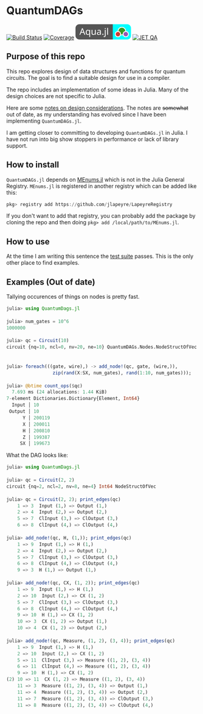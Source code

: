 # QuantumDAGs

[![Build Status](https://github.com/jlapeyre/QuantumDAGs.jl/actions/workflows/CI.yml/badge.svg?branch=main)](https://github.com/jlapeyre/QuantumDAGs.jl/actions/workflows/CI.yml?query=branch%3Amain)
[![Coverage](https://codecov.io/gh/jlapeyre/QuantumDAGs.jl/branch/main/graph/badge.svg)](https://codecov.io/gh/jlapeyre/QuantumDAGs.jl)
[![Aqua QA](https://raw.githubusercontent.com/JuliaTesting/Aqua.jl/master/badge.svg)](https://github.com/JuliaTesting/Aqua.jl)
[![JET QA](https://img.shields.io/badge/JET.jl-%E2%9C%88%EF%B8%8F-%23aa4444)](https://github.com/aviatesk/JET.jl)

## Purpose of this repo

This repo explores design of data structures and functions for quantum circuits. The goal is to find a suitable design for use in a compiler.

The repo includes an implementation of some ideas in Julia. Many of the design choices are not specific to Julia.

Here are some [notes on design considerations](./DesignConsiderations.md). The notes are ~~somewhat~~ out of date, as my understanding
has evolved since I have been implementing `QuantumDAGs.jl`.

I am getting closer to committing to developing `QuantumDAGs.jl` in Julia. I have not run into big show stoppers in performance or
lack of library support.

## How to install

`QuantumDAGs.jl` depends on [MEnums.jl](https://github.com/jlapeyre/MEnums.jl) which is not in the Julia General Registry.
`MEnums.jl` is registered in another registry which can be added like this:
```julia
pkg> registry add https://github.com/jlapeyre/LapeyreRegistry
```
If you don't want to add that registry, you can probably add the package by cloning the repo and then doing `pkg> add /local/path/to/MEnums.jl`.

## How to use

At the time I am writing this sentence the [test suite](./test/runtests.jl) passes. This is the only other place to find examples.


## Examples (Out of date)

Tallying occurences of things on nodes is pretty fast.
```julia
julia> using QuantumDags.jl

julia> num_gates = 10^6
1000000

julia> qc = Circuit(10)
circuit {nq=10, ncl=0, nv=20, ne=10} QuantumDAGs.Nodes.NodeStructOfVec Int64 


julia> foreach(((gate, wire),) -> add_node!(qc, gate, (wire,)),
                 zip(rand(X:SX, num_gates), rand(1:10, num_gates)));

julia> @btime count_ops($qc)
  7.693 ms (24 allocations: 1.44 KiB)
7-element Dictionaries.Dictionary{Element, Int64}
  Input │ 10
 Output │ 10
      Y │ 200119
      X │ 200011
      H │ 200810
      Z │ 199387
     SX │ 199673
```


What the DAG looks like:
```julia
julia> using QuantumDags.jl

julia> qc = Circuit(2, 2)
circuit {nq=2, ncl=2, nv=8, ne=4} Int64 NodeStructOfVec 

julia> qc = Circuit(2, 2); print_edges(qc)
    1 => 3  Input (1,) => Output (1,)
    2 => 4  Input (2,) => Output (2,)
    5 => 7  ClInput (3,) => ClOutput (3,)
    6 => 8  ClInput (4,) => ClOutput (4,)

julia> add_node!(qc, H, (1,)); print_edges(qc)
    1 => 9  Input (1,) => H (1,)
    2 => 4  Input (2,) => Output (2,)
    5 => 7  ClInput (3,) => ClOutput (3,)
    6 => 8  ClInput (4,) => ClOutput (4,)
    9 => 3  H (1,) => Output (1,)

julia> add_node!(qc, CX, (1, 2)); print_edges(qc)
    1 => 9  Input (1,) => H (1,)
    2 => 10  Input (2,) => CX (1, 2)
    5 => 7  ClInput (3,) => ClOutput (3,)
    6 => 8  ClInput (4,) => ClOutput (4,)
    9 => 10  H (1,) => CX (1, 2)
    10 => 3  CX (1, 2) => Output (1,)
    10 => 4  CX (1, 2) => Output (2,)

julia> add_node!(qc, Measure, (1, 2), (3, 4)); print_edges(qc)
    1 => 9  Input (1,) => H (1,)
    2 => 10  Input (2,) => CX (1, 2)
    5 => 11  ClInput (3,) => Measure ((1, 2), (3, 4))
    6 => 11  ClInput (4,) => Measure ((1, 2), (3, 4))
    9 => 10  H (1,) => CX (1, 2)
(2) 10 => 11  CX (1, 2) => Measure ((1, 2), (3, 4))
    11 => 3  Measure ((1, 2), (3, 4)) => Output (1,)
    11 => 4  Measure ((1, 2), (3, 4)) => Output (2,)
    11 => 7  Measure ((1, 2), (3, 4)) => ClOutput (3,)
    11 => 8  Measure ((1, 2), (3, 4)) => ClOutput (4,)
```
